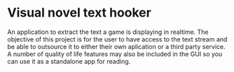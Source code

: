 # Visual novel text hooker
An application to extract the text a game is displaying in realtime. 
The objective of this project is for the user to have access to the text stream and be able to outsource it to either their own aplication or a third party service.
A number of quality of life features may also be included in the GUI so you can use it as a standalone app for reading.